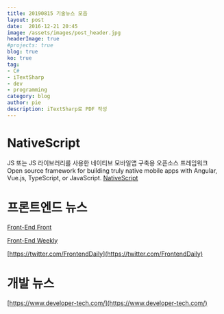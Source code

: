```yaml
---
title: 20190815 기술뉴스 모음
layout: post
date:  2016-12-21 20:45
image: /assets/images/post_header.jpg
headerImage: true
#projects: true
blog: true
ko: true
tag:
- C#
- iTextSharp
- dev
- programming
category: blog
author: pie
description: iTextSharp로 PDF 작성
---
```


# NativeScript
JS 또는 JS 라이브러리를 사용한 네이티브 모바일앱 구축용 오픈소스 프레임워크
Open source framework for building truly native mobile apps with Angular, Vue.js, TypeScript, or JavaScript.
[NativeScript](https://www.nativescript.org/)

# 프론트엔드 뉴스
[Front-End Front](https://frontendfront.com/)

[Front-End Weekly](https://frontendweekly.co/)

[https://twitter.com/FrontendDaily](https://twitter.com/FrontendDaily)

# 개발 뉴스
[https://www.developer-tech.com/](https://www.developer-tech.com/)



